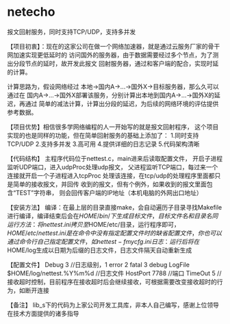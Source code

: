 # netecho
报文回射服务，同时支持TCP/UDP，支持多并发

【项目初衷】：现在的这家公司在做一个网络加速器，就是通过云服务厂家的骨干网加速实现更低延时的
访问国外的服务器，由于数据需要经过多个节点，为了测出分段节点的延时，故开发此报文
回射服务器，通过和客户端的配合，实现时延的计算。

计算思路为，假设网络经过 本地->国内A->...->国外X->目标服务器，那么久可以通过在
国内A->...->国外X部署该服务，分别计算出本地到国内A->...->国外X的延迟，再通过
简单的减法计算，计算出分段的延迟，为后续的网络环境的评估提供参考数据。

【项目优势】相信很多学网络编程的人一开始写的就是报文回射程序，
这个项目实现的也是同样的功能，但在简单回射服务的基础上添加了：
1.同时支持TCP/UDP
2.支持多并发
3.高可用
4.提供详细的日志记录
5.代码架构清晰

【代码结构】
主程序代码位于nettest.c，main进来后读取配置文件，
开启子进程监听UDP端口，进入udpProc处理udp报文，
父进程监听TCP端口，每过来一个连接就开启一个子进程进入tcpProc
处理该连接，在tcp/udp的处理程序里面都只是简单的接收报文，并回传
收到的报文，但有个例外，如果收到的报文里面包含“TEST”字符串，
则会回传客户端的IP地址（本机电脑的外网出口地址）

【安装方法】
编译：在最上层的目录直接make，会自动遍历子目录寻找Makefile进行编译，编译结束后会在$HOME/bin/
下生成目标文件，目标文件名和目录名同
运行方法：将nettest.ini拷贝至$HOME/etc/目录，运行程序即可，$HOME/etc/nettest.ini是在命令中
没有指定配置文件时的缺省配置文件，你也可以通过命令行自己指定配置文件，如 nettest -f mycfg.ini
日志：运行后将在$HOME/log生成以日期为后缀的日志文件，日志文件隔天自动重新生成

【配置文件】
Debug       3   //日志级别，1 error 2 fatal 3 debug
LogFile     $HOME/log/nettest.%Y%m%d  //日志文件
HostPort    7788    //端口 
TimeOut     5  //接收超时控制，目前程序在接收超时后会继续接收，可根据需要改变接收超时的行为，如断开连接

【备注】
lib_s下的代码为上家公司开发工具库，非本人自己编写，感谢上位领导在技术方面提供的诸多指导
